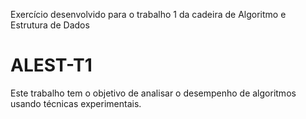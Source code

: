 Exercício desenvolvido para o trabalho 1 da cadeira de Algoritmo e Estrutura de Dados

# ALEST-T1
Este trabalho tem o objetivo de analisar o desempenho de algoritmos usando técnicas
experimentais.
